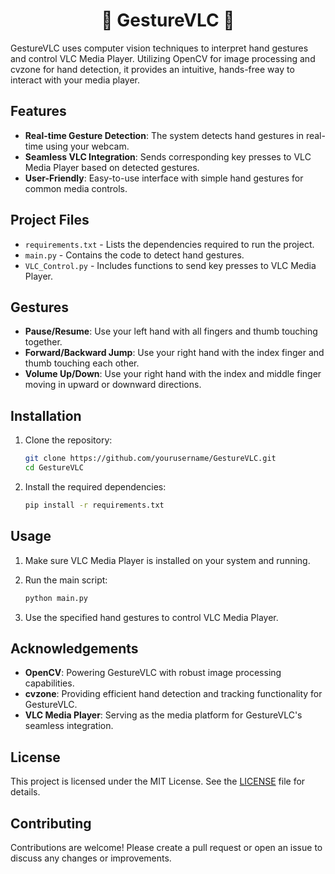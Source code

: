 <h1 align="center">🎥 GestureVLC 🎥</h1>

GestureVLC uses computer vision techniques to interpret hand gestures and control VLC Media Player. Utilizing OpenCV for image processing and cvzone for hand detection, it provides an intuitive, hands-free way to interact with your media player.


## Features

- **Real-time Gesture Detection**: The system detects hand gestures in real-time using your webcam.
- **Seamless VLC Integration**: Sends corresponding key presses to VLC Media Player based on detected gestures.
- **User-Friendly**: Easy-to-use interface with simple hand gestures for common media controls.

  
## Project Files

- `requirements.txt` - Lists the dependencies required to run the project.
- `main.py` - Contains the code to detect hand gestures.
- `VLC_Control.py` - Includes functions to send key presses to VLC Media Player.

## Gestures

- **Pause/Resume**: Use your left hand with all fingers and thumb touching together.
- **Forward/Backward Jump**: Use your right hand with the index finger and thumb touching each other.
- **Volume Up/Down**: Use your right hand with the index and middle finger moving in upward or downward directions.

## Installation

1. Clone the repository:
    ```sh
    git clone https://github.com/yourusername/GestureVLC.git
    cd GestureVLC
    ```

2. Install the required dependencies:
    ```sh
    pip install -r requirements.txt
    ```

## Usage

1. Make sure VLC Media Player is installed on your system and running.

2. Run the main script:
    ```sh
    python main.py
    ```

3. Use the specified hand gestures to control VLC Media Player.


## Acknowledgements

- **OpenCV**: Powering GestureVLC with robust image processing capabilities.
- **cvzone**: Providing efficient hand detection and tracking functionality for GestureVLC.
- **VLC Media Player**: Serving as the media platform for GestureVLC's seamless integration.


## License

This project is licensed under the MIT License. See the [LICENSE](LICENSE) file for details.

## Contributing

Contributions are welcome! Please create a pull request or open an issue to discuss any changes or improvements.
